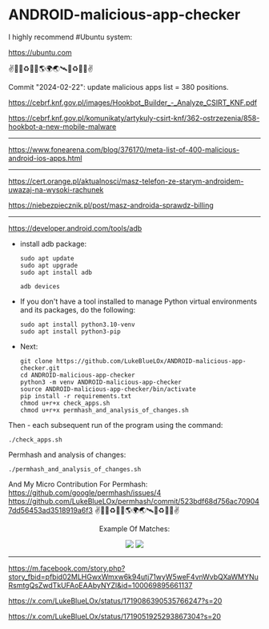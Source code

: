 # ANDROID-malicious-app-checker

I highly recommend #Ubuntu system:

https://ubuntu.com

✌💙💚♻️🌌🚀🌎🌍🌏🛰🌌♻️💚💙✌

Commit "2024-02-22": update malicious apps list = 380 positions.

https://cebrf.knf.gov.pl/images/Hookbot_Builder_-_Analyze_CSIRT_KNF.pdf

https://cebrf.knf.gov.pl/komunikaty/artykuly-csirt-knf/362-ostrzezenia/858-hookbot-a-new-mobile-malware

<hr>

https://www.fonearena.com/blog/376170/meta-list-of-400-malicious-android-ios-apps.html

<hr>

https://cert.orange.pl/aktualnosci/masz-telefon-ze-starym-androidem-uwazaj-na-wysoki-rachunek

https://niebezpiecznik.pl/post/masz-androida-sprawdz-billing

<hr>

https://developer.android.com/tools/adb

* install adb package:
  
    ```
    sudo apt update
    sudo apt upgrade
    sudo apt install adb
    ```
    ```
    adb devices
    ```
    
* If you don't have a tool installed to manage Python virtual environments and its packages, do the following:

    ```
    sudo apt install python3.10-venv
    sudo apt install python3-pip
    ```    

* Next:

    ```
    git clone https://github.com/LukeBlueLOx/ANDROID-malicious-app-checker.git
    cd ANDROID-malicious-app-checker
    python3 -m venv ANDROID-malicious-app-checker
    source ANDROID-malicious-app-checker/bin/activate
    pip install -r requirements.txt
    chmod u+r+x check_apps.sh
    chmod u+r+x permhash_and_analysis_of_changes.sh
    ```

Then - each subsequent run of the program using the command:
```
./check_apps.sh
```

Permhash and analysis of changes:
```
./permhash_and_analysis_of_changes.sh
```

And My Micro Contribution For Permhash:
https://github.com/google/permhash/issues/4
https://github.com/LukeBlueLOx/permhash/commit/523bdf68d756ac709047dd56453ad3518919a6f3
✌💙💚♻️🌌🚀🌎🌍🌏🛰🌌♻️💚💙✌

<div align="center">


Example Of Matches:

<img src="https://github.com/LukeBlueLOx/ANDROID-malicious-app-checker/blob/6be2ef81f1e4f955553b478509301b2297139c9e/Matches_Example.png" width="" height=""/>

<img src="https://github.com/LukeBlueLOx/ANDROID-malicious-app-checker/blob/6681853612087a0b1678c097e5d90a802d938bc0/Matches_Example_2024-02-22.png" width="" height=""/>
</div>

<hr>

https://m.facebook.com/story.php?story_fbid=pfbid02MLHGwxWmxw6k94utj71wyW5weF4vnWvbQXaWMYNuRsmtgQsZwdTkUFAoEAAbyNYZl&id=100069895661137

https://x.com/LukeBlueLOx/status/1719086390535766247?s=20

https://x.com/LukeBlueLOx/status/1719051925293867304?s=20
